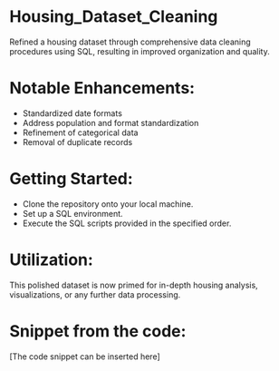 # Housing_Dataset_Cleaning
Refined a housing dataset through comprehensive data cleaning procedures using SQL, resulting in improved organization and quality.

# Notable Enhancements:

- Standardized date formats
- Address population and format standardization
- Refinement of categorical data
- Removal of duplicate records
# Getting Started:
- Clone the repository onto your local machine.
- Set up a SQL environment.
- Execute the SQL scripts provided in the specified order.
# Utilization:
This polished dataset is now primed for in-depth housing analysis, visualizations, or any further data processing.

# Snippet from the code:

[The code snippet can be inserted here]

